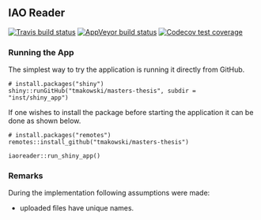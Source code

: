 ## IAO Reader

<!-- badges: start -->
[![Travis build status](https://travis-ci.com/tmakowski/masters-thesis.svg?branch=master)](https://travis-ci.com/tmakowski/masters-thesis)
[![AppVeyor build status](https://ci.appveyor.com/api/projects/status/github/tmakowski/masters-thesis?branch=master&svg=true)](https://ci.appveyor.com/project/tmakowski/masters-thesis)
[![Codecov test coverage](https://codecov.io/gh/tmakowski/masters-thesis/branch/master/graph/badge.svg)](https://codecov.io/gh/tmakowski/masters-thesis?branch=master)
<!-- badges: end -->

### Running the App
The simplest way to try the application is running it directly from GitHub.
```
# install.packages("shiny")
shiny::runGitHub("tmakowski/masters-thesis", subdir = "inst/shiny_app")
```

If one wishes to install the package before starting the application it can be done as shown below.
```
# install.packages("remotes")
remotes::install_github("tmakowski/masters-thesis")

iaoreader::run_shiny_app()
```

### Remarks
During the implementation following assumptions were made:

 * uploaded files have unique names.
